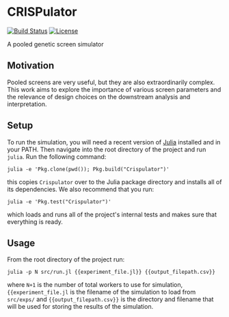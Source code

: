 # CRISPulator

[![Build Status](https://travis-ci.com/tlnagy/Crispulator.jl.svg?token=MCUYuFeh1dFnAvCDpb4q&branch=master)](https://travis-ci.com/tlnagy/Crispulator.jl)
[![License](http://img.shields.io/:license-apache-blue.svg?style=flat-square)](http://www.apache.org/licenses/LICENSE-2.0.html)

A pooled genetic screen simulator

## Motivation

Pooled screens are very useful, but they are also extraordinarily complex.
This work aims to explore the importance of various screen parameters and
the relevance of design choices on the downstream analysis and
interpretation.

## Setup

To run the simulation, you will need a recent version of
[Julia](http://julialang.org/downloads/) installed and in your PATH. Then
navigate into the root directory of the project and run `julia`. Run the
following command:

```
julia -e 'Pkg.clone(pwd()); Pkg.build("Crispulator")'
```

this copies `Crispulator` over to the Julia package directory and installs
all of its dependencies. We also recommend that you run:

```
julia -e 'Pkg.test("Crispulator")'
```

which loads and runs all of the project's internal tests and makes sure
that everything is ready.

## Usage

From the root directory of the project run:

```
julia -p N src/run.jl {{experiment_file.jl}} {{output_filepath.csv}}
```

where `N+1` is the number of total workers to use for simulation,
`{{experiment_file.jl` is the filename of the simulation to load from
`src/exps/` and `{{output_filepath.csv}}` is the directory and filename
that will be used for storing the results of the simulation.
